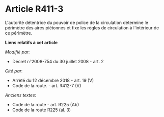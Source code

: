 # Article R411-3

L'autorité détentrice du pouvoir de police de la circulation détermine le périmètre des aires piétonnes et fixe les règles de
circulation à l'intérieur de ce périmètre.

**Liens relatifs à cet article**

_Modifié par_:

  - Décret n°2008-754 du 30 juillet 2008 - art. 2

_Cité par_:

  - Arrêté du 12 décembre 2018 - art. 19 (V)
  - Code de la route. - art. R412-7 (V)

_Anciens textes_:

  - Code de la route - art. R225 (Ab)
  - Code de la route R225 (al. 3)
